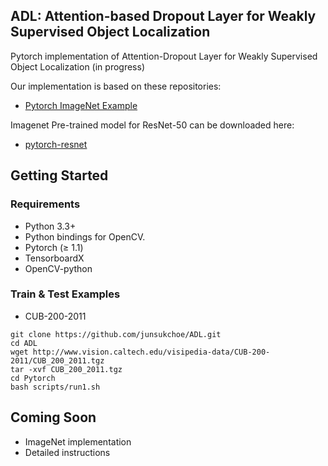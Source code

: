 ## ADL: Attention-based Dropout Layer for Weakly Supervised Object Localization

Pytorch implementation of Attention-Dropout Layer for Weakly Supervised Object Localization (in progress)    

Our implementation is based on these repositories:
- [Pytorch ImageNet Example](https://github.com/pytorch/examples/tree/master/imagenet)

Imagenet Pre-trained model for ResNet-50 can be downloaded here:
- [pytorch-resnet](https://github.com/ruotianluo/pytorch-resnet/)

## Getting Started
### Requirements
- Python 3.3+
- Python bindings for OpenCV.
- Pytorch (≥ 1.1)
- TensorboardX
- OpenCV-python

### Train & Test Examples
- CUB-200-2011
```
git clone https://github.com/junsukchoe/ADL.git
cd ADL
wget http://www.vision.caltech.edu/visipedia-data/CUB-200-2011/CUB_200_2011.tgz
tar -xvf CUB_200_2011.tgz
cd Pytorch
bash scripts/run1.sh
```

## Coming Soon
* ImageNet implementation
* Detailed instructions
